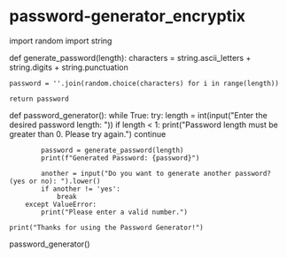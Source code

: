 # password-generator_encryptix
import random
import string

def generate_password(length):
    characters = string.ascii_letters + string.digits + string.punctuation
    
    password = ''.join(random.choice(characters) for i in range(length))
    
    return password

def password_generator():
    while True:
        try:
            length = int(input("Enter the desired password length: "))
            if length < 1:
                print("Password length must be greater than 0. Please try again.")
                continue

            password = generate_password(length)
            print(f"Generated Password: {password}")

            another = input("Do you want to generate another password? (yes or no): ").lower()
            if another != 'yes':
                break
        except ValueError:
            print("Please enter a valid number.")

    print("Thanks for using the Password Generator!")

password_generator()
